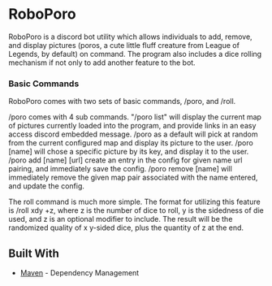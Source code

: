# RoboPoro

RoboPoro is a discord bot utility which allows individuals to add, remove, and display pictures (poros, a cute little fluff creature from League of Legends, by default) on command. The program also includes a dice rolling mechanism if not only to add another feature to the bot.


### Basic Commands

RoboPoro comes with two sets of basic commands, /poro, and /roll.

/poro comes with 4 sub commands. "/poro list" will display the current map of pictures currently loaded into the program, and provide links in an easy access discord embedded message. /poro as a default will pick at random from the current configured map and display its picture to the user. /poro [name] will chose a specific picture by its key, and display it to the user. /poro add [name] [url] create an entry in the config for  given name url pairing, and immediately save the config. /poro remove [name] will immediately remove the given map pair associated with the name entered, and update the config.

The roll command is much more simple. The format for utilizing this feature is /roll xdy +z, where z is the number of dice to roll, y is the sidedness of die used, and z is an optional modifier to include. The result will be the randomized quality of x y-sided dice, plus the quantity of z at the end.

## Built With

* [Maven](https://maven.apache.org/) - Dependency Management